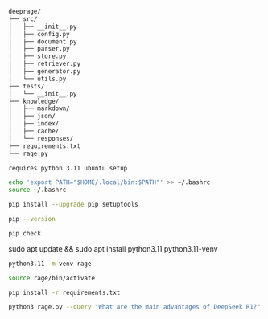 ```txt
deeprage/
├── src/
│   ├── __init__.py
│   ├── config.py
│   ├── document.py
│   ├── parser.py
│   ├── store.py
│   ├── retriever.py
│   ├── generator.py
│   └── utils.py
├── tests/
│   └── __init__.py
├── knowledge/
│   ├── markdown/
│   ├── json/
│   ├── index/
│   ├── cache/
│   └── responses/
├── requirements.txt
└── rage.py
```
```bash
requires python 3.11 ubuntu setup
```
```bash
echo 'export PATH="$HOME/.local/bin:$PATH"' >> ~/.bashrc
source ~/.bashrc
```
```bash
pip install --upgrade pip setuptools
```
```bash
pip --version
```
```bash
pip check
```


sudo apt update && sudo apt install python3.11 python3.11-venv

```bash
python3.11 -m venv rage
```
```bash
source rage/bin/activate
```
```bash
pip install -r requirements.txt
```
```bash
python3 rage.py --query "What are the main advantages of DeepSeek R1?" --output-format markdown
```
